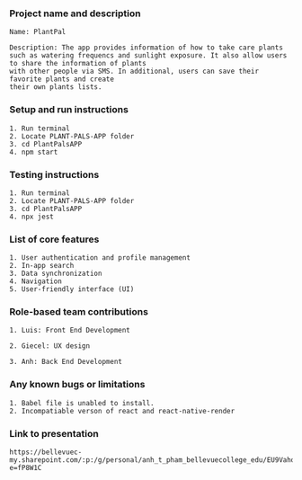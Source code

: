 ### Project name and description
    Name: PlantPal

    Description: The app provides information of how to take care plants such as watering frequencs and sunlight exposure. It also allow users to share the information of plants
    with other people via SMS. In additional, users can save their favorite plants and create
    their own plants lists. 

### Setup and run instructions
    1. Run terminal
    2. Locate PLANT-PALS-APP folder
    3. cd PlantPalsAPP
    4. npm start

### Testing instructions
    1. Run terminal
    2. Locate PLANT-PALS-APP folder
    3. cd PlantPalsAPP
    4. npx jest

### List of core features
    1. User authentication and profile management
    2. In-app search
    3. Data synchronization
    4. Navigation
    5. User-friendly interface (UI)

### Role-based team contributions
    1. Luis: Front End Development

    2. Giecel: UX design 

    3. Anh: Back End Development

### Any known bugs or limitations
    1. Babel file is unabled to install.
    2. Incompatiable verson of react and react-native-render
    
### Link to presentation
    https://bellevuec-my.sharepoint.com/:p:/g/personal/anh_t_pham_bellevuecollege_edu/EU9VahoTZmtAgHeCp6P0BQcBf61URMUrHJGe4RKqi0Ebeg?e=fP8W1C